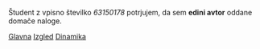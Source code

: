 Študent z vpisno številko _63150178_ potrjujem, da sem __edini avtor__ oddane domače naloge.

[Glavna](https://rawgit.com/{študent}/stroboskop/master/stroboskop.html)
[Izgled](https://rawgit.com/{študent}/stroboskop/izgled/stroboskop.html)
[Dinamika](https://rawgit.com/{študent}/stroboskop/dinamika/stroboskop.html)